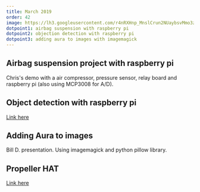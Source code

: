 ```yaml
---
title: March 2019
order: 42
image: https://lh3.googleusercontent.com/r4nRXHnp_MnslCrun2NUaybsvMmo3z3MWI6mDCrdxIK85yZw8rDriLCX9bvw4lYE52ot-uekvrODRn9q2_I_tSQxFOZCrYrPslkyLQ=w1000-rw
dotpoint1: airbag suspension with raspberry pi
dotpoint2: objection detection with raspberry pi
dotpoint3: adding aura to images with imagemagick 
---
```


## Airbag suspension project with raspberry pi
Chris's demo with a air compressor, pressure sensor, relay board and raspberry pi (also using MCP3008 for A/D).

## Object detection with raspberry pi
[Link here](https://github.com/EdjeElectronics/TensorFlow-Object-Detection-on-the-Raspberry-Pi)

## Adding Aura to images
Bill D. presentation. Using imagemagick and python pillow library.

## Propeller HAT
[Link here](https://thepihut.com/products/propeller-hat)



